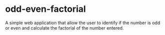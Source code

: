 # odd-even-factorial
A simple web application that allow the user to identify if the number is odd or even and calculate the factorial of the number entered.

